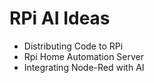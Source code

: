 # RPi AI Ideas

- Distributing Code to RPi
- Rpi Home Automation Server
- Integrating Node-Red with AI

